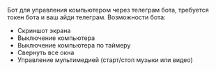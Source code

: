 Бот для управления компьютером через телеграм бота, требуется токен бота и ваш айди телеграм.
Возможности бота:
- Скриншот экрана
- Выключение компьютера
- Выключение компьютера по таймеру
- Свернуть все окна
- Управление мультимедией (старт/стоп музыки или видео)
